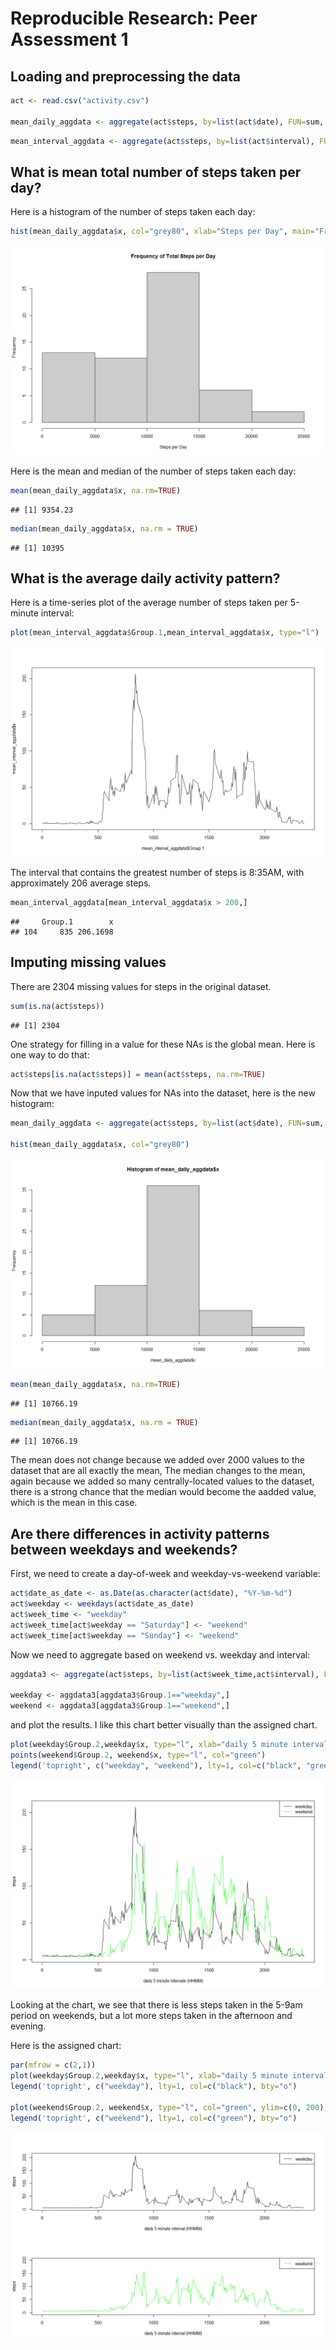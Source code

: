 # Reproducible Research: Peer Assessment 1


## Loading and preprocessing the data

```r
act <- read.csv("activity.csv")

mean_daily_aggdata <- aggregate(act$steps, by=list(act$date), FUN=sum, na.rm=TRUE)
```


```r
mean_interval_aggdata <- aggregate(act$steps, by=list(act$interval), FUN=mean, na.rm=TRUE)
```

## What is mean total number of steps taken per day?
Here is a histogram of the number of steps taken each day:

```r
hist(mean_daily_aggdata$x, col="grey80", xlab="Steps per Day", main="Frequency of Total Steps per Day")
```

![](instructions_fig/unnamed-chunk-3-1.png) 

Here is the mean and median of the number of steps taken each day:

```r
mean(mean_daily_aggdata$x, na.rm=TRUE)
```

```
## [1] 9354.23
```

```r
median(mean_daily_aggdata$x, na.rm = TRUE)
```

```
## [1] 10395
```

## What is the average daily activity pattern?
Here is a time-series plot of the average number of steps taken per 5-minute interval:


```r
plot(mean_interval_aggdata$Group.1,mean_interval_aggdata$x, type="l")
```

![](instructions_fig/unnamed-chunk-5-1.png) 

The interval that contains the greatest number of steps is 8:35AM, with approximately 206 average steps.

```r
mean_interval_aggdata[mean_interval_aggdata$x > 200,]
```

```
##     Group.1        x
## 104     835 206.1698
```

## Imputing missing values
There are 2304 missing values for steps in the original dataset.


```r
sum(is.na(act$steps))
```

```
## [1] 2304
```

One strategy for filling in a value for these NAs is the global mean.  Here is one way to do that:

```r
act$steps[is.na(act$steps)] = mean(act$steps, na.rm=TRUE)
```

Now that we have inputed values for NAs into the dataset, here is the new histogram:

```r
mean_daily_aggdata <- aggregate(act$steps, by=list(act$date), FUN=sum, na.rm=TRUE)

hist(mean_daily_aggdata$x, col="grey80")
```

![](instructions_fig/unnamed-chunk-9-1.png) 

```r
mean(mean_daily_aggdata$x, na.rm=TRUE)
```

```
## [1] 10766.19
```

```r
median(mean_daily_aggdata$x, na.rm = TRUE)
```

```
## [1] 10766.19
```

The mean does not change because we added over 2000 values to the dataset that are all exactly the mean,  The median changes to the mean, again because we added so many centrally-located values to the dataset, there is a strong chance that the median would become the aadded value, which is the mean in this case.


## Are there differences in activity patterns between weekdays and weekends?

First, we need to create a day-of-week and weekday-vs-weekend variable:


```r
act$date_as_date <- as.Date(as.character(act$date), "%Y-%m-%d")
act$weekday <- weekdays(act$date_as_date)
act$week_time <- "weekday"
act$week_time[act$weekday == "Saturday"] <- "weekend"
act$week_time[act$weekday == "Sunday"] <- "weekend"
```

Now we need to aggregate based on weekend vs. weekday and interval:

```r
aggdata3 <- aggregate(act$steps, by=list(act$week_time,act$interval), FUN=mean, na.rm=TRUE)

weekday <- aggdata3[aggdata3$Group.1=="weekday",]
weekend <- aggdata3[aggdata3$Group.1=="weekend",]
```

and plot the results.  I like this chart better visually than the assigned chart.


```r
plot(weekday$Group.2,weekday$x, type="l", xlab="daily 5 minute intervals (HHMM)", ylab="steps")
points(weekend$Group.2, weekend$x, type="l", col="green")
legend('topright', c("weekday", "weekend"), lty=1, col=c("black", "green"), bty="o")
```

![](instructions_fig/unnamed-chunk-12-1.png) 

Looking at the chart, we see that there is less steps taken in the 5-9am period on weekends, but a lot more steps taken in the afternoon and evening.

Here is the assigned chart:

```r
par(mfrow = c(2,1))
plot(weekday$Group.2,weekday$x, type="l", xlab="daily 5 minute interval (HHMM)", ylab="steps")
legend('topright', c("weekday"), lty=1, col=c("black"), bty="o")

plot(weekend$Group.2, weekend$x, type="l", col="green", ylim=c(0, 200), xlab="daily 5 minute interval (HHMM)", ylab="steps")
legend('topright', c("weekend"), lty=1, col=c("green"), bty="o")
```

![](instructions_fig/unnamed-chunk-13-1.png) 
